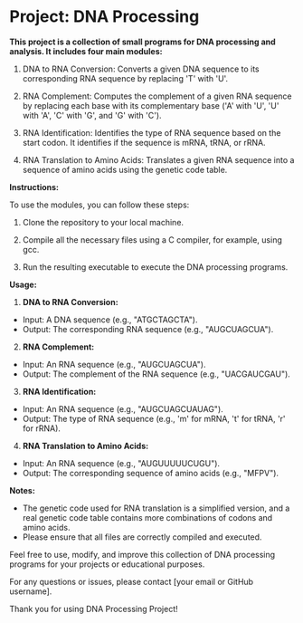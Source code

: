 # Project: DNA Processing

**This project is a collection of small programs for DNA processing and analysis. It includes four main modules:**

1. DNA to RNA Conversion: Converts a given DNA sequence to its corresponding RNA sequence by replacing 'T' with 'U'.

2. RNA Complement: Computes the complement of a given RNA sequence by replacing each base with its complementary base ('A' with 'U', 'U' with 'A', 'C' with 'G', and 'G' with 'C').

3. RNA Identification: Identifies the type of RNA sequence based on the start codon. It identifies if the sequence is mRNA, tRNA, or rRNA.

4. RNA Translation to Amino Acids: Translates a given RNA sequence into a sequence of amino acids using the genetic code table.

**Instructions:**

To use the modules, you can follow these steps:

1. Clone the repository to your local machine.

2. Compile all the necessary files using a C compiler, for example, using gcc.

3. Run the resulting executable to execute the DNA processing programs.

**Usage:**

1. **DNA to RNA Conversion:**
- Input: A DNA sequence (e.g., "ATGCTAGCTA").
- Output: The corresponding RNA sequence (e.g., "AUGCUAGCUA").

2. **RNA Complement:**
- Input: An RNA sequence (e.g., "AUGCUAGCUA").
- Output: The complement of the RNA sequence (e.g., "UACGAUCGAU").

3. **RNA Identification:**
- Input: An RNA sequence (e.g., "AUGCUAGCUAUAG").
- Output: The type of RNA sequence (e.g., 'm' for mRNA, 't' for tRNA, 'r' for rRNA).

4. **RNA Translation to Amino Acids:**
- Input: An RNA sequence (e.g., "AUGUUUUUCUGU").
- Output: The corresponding sequence of amino acids (e.g., "MFPV").

**Notes:**
- The genetic code used for RNA translation is a simplified version, and a real genetic code table contains more combinations of codons and amino acids.
- Please ensure that all files are correctly compiled and executed.

Feel free to use, modify, and improve this collection of DNA processing programs for your projects or educational purposes.

For any questions or issues, please contact [your email or GitHub username].

Thank you for using DNA Processing Project!
